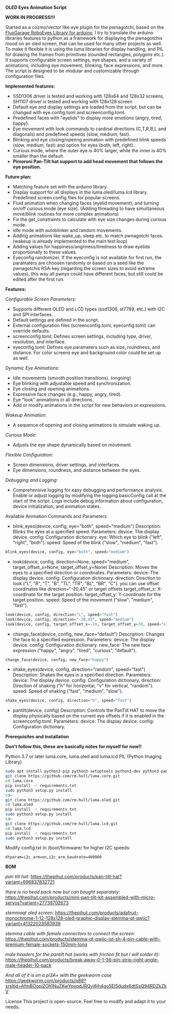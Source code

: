 **OLED Eyes Animation Script**

**WORK IN PROGRESS!!!**

Started as a cozmo/vector like eye plugin for the pwnagotchi, based on the [FluxGarage RoboEyes Library for arduino](https://github.com/FluxGarage/RoboEyes/tree/main).
I try to translate the arduino libraries features to python as a framework for displaying the pwnagotchis mood on an oled screen, that can be used for many other projects as well.
To make it flexible it is using the luma libraries for display handling, and PIL for drawing the frames from primitives (rounded rectangles, polygons etc.). It supports configurable screen settings, eye shapes, and a variety of animations, including eye movement, blinking, face expressions, and more. The script is designed to be modular and customizable through configuration files. 

**Implemented features:**
  - SSD1306 driver is tested and working with 128x64 and 128x32 screens, SH1107 driver is tested and working with 128x128 screen
  - Default eye and display settings are loaded from the script, but can be changed with eye.config.toml and screenconfig.toml.
  - Predefined faces with "eyelids" to display more emotions (angry, tired, happy).
  - Eye movement with look commands to cardinal directions (C,T,R,B,L and diagonals) and predefined speeds (slow, medium, fast).
  - Blinking and eye closing/openng animation with predefined blink speeds (slow, medium, fast) and option for eyes (both, left, right).
  - Curious mode, where the outer eye is 40% larger, while the inner is 40% smaller than the default.
  - **Pimoroni Pan-Tilt hat support to add head movement that follows the eye position.**

**Future plan:**
  - Matching feature set with the arduino library.
  - Display support for all displays in the luma.oled/luma.lcd library. Predefined screen config files for popular screens.
  - Fluid animation when changing faces (eyelid movement), and turning on/off curious mode (eye size). (Adding threading to have simultaneous move/blink routines for more complex animations)
  - Fix the get_constraints to calculate with eye size changes during curious mode.
  - Idle mode with autoblinker and random movements.
  - Adding animations like wake_up, sleep etc. to match pwnagotchi faces. (wakeup is already implemented to the main test loop)
  - Adding values for happiness/angriness/tiredness to draw eyelids proportionally to these values.
  - Eyeconfig randomizer. If the eyeconfig is not available for first run, the paramaters are choosen randomly or based on a seed like the pwnagotchis RSA-key (regarding the screen sizes to avoid extreme values), this way all pwnys could have different faces, but still could be edited after the first run.

**Features:**

*Configurable Screen Parameters:* 
 - Supports different OLED and LCD types (ssd1306, st7789, etc.) with I2C and SPI interfaces.
 - Default settings are defined in the script.
 - External configuration files (screenconfig.toml, eyeconfig.toml) can override defaults.
  - screenconfig.toml: Defines screen settings, including type, driver, resolution, and interface.
  - eyeconfig.toml: Defines eye parameters such as size, roundness, and distance. For color screens eye and background color could be set up as well.

*Dynamic Eye Animations:*
 - Idle movements (smooth position transitions). (ongoing)
 - Eye blinking with adjustable speed and synchronization.
 - Eye closing and opening animations.
 - Expressive face changes (e.g., happy, angry, tired).
 - Eye "look" animations in all directions.
 - Add or modify animations in the script for new behaviors or expressions.

*Wakeup Animation*: 
  - A sequence of opening and closing animations to simulate waking up.

*Curious Mode*: 
 - Adjusts the eye shape dynamically based on movement.

*Flexible Configuration:*
 - Screen dimensions, driver settings, and interfaces.
 - Eye dimensions, roundness, and distance between the eyes.

*Debugging and Logging:* 
 - Comprehensive logging for easy debugging and performance analysis.
 Enable or adjust logging by modifying the logging.basicConfig call at the start of the script. Logs include debug information about configuration, device initialization, and animation states.


Available Animation Commands and Parameters

 - blink_eyes(device, config, eye="both", speed="medium")
Description: Blinks the eyes at a specified speed.
Parameters:
device: The display device.
config: Configuration dictionary.
eye: Which eye to blink ("left", "right", "both").
speed: Speed of the blink ("slow", "medium", "fast").
```python
blink_eyes(device, config, eye="both", speed="medium")
```
 - look(device, config, direction=None, speed="medium", target_offset_x=None, target_offset_y=None)
Description: Moves the eyes to a specified direction or coordinates.
Parameters:
device: The display device.
config: Configuration dictionary.
direction: Direction to look ("L", "R", "T", "B", "TL", "TR", "BL", "BR", "C").
you can use offset coordinates like direction="-20,45" or target offsets
target_offset_x: X-coordinate for the target position.
target_offset_y: Y-coordinate for the target position.
speed: Speed of the movement ("slow", "medium", "fast").
```python
look(device, config, direction="L", speed="fast")
look(device, config, direction="-20,45", speed="medium")
look(device, config, target_offset_x=-20, target_offset_y=30, speed="slow")
```
 - change_face(device, config, new_face="default")
Description: Changes the face to a specified expression.
Parameters:
device: The display device.
config: Configuration dictionary.
new_face: The new face expression ("happy", "angry", "tired", "curious", "default").
```python
change_face(device, config, new_face="happy")
```
 - shake_eyes(device, config, direction="random", speed="fast")
Description: Shakes the eyes in a specified direction.
Parameters:
device: The display device.
config: Configuration dictionary.
direction: Direction of shaking ("h" for horizontal, "v" for vertical, "random").
speed: Speed of shaking ("fast", "medium", "slow").
```python
shake_eyes(device, config, direction="h", speed="fast")
```
 - pantilt(device, config)
Description: Controls the PanTilt HAT to move the display physically based on the current eye offsets if it is enabled in the screenconfig.toml.
Parameters:
device: The display device.
config: Configuration dictionary.

**Prerequisites and installation**

**Don't follow this, these are basically notes for myself for now!!**

Python 3.7 or later
luma.core, luma.oled and luma.lcd
PIL (Python Imaging Library)


```bash
sudo apt install python3-pip python3-setuptools python3-dev python3-pantilthat
git clone https://github.com/rm-hull/luma.core.git
cd luma.core
pip install -r requirements.txt
sudo python3 setup.py install
cd~
git clone https://github.com/rm-hull/luma.oled.git
cd luma.oled
pip install -r requirements.txt
sudo python3 setup.py install
cd~
git clone https://github.com/rm-hull/luma.lcd.git
cd luma.lcd
pip install -r requirements.txt
sudo python3 setup.py install
```

Modify config.txt in /boot/fiirmware/ for higher I2C speeds:
```
dtparam=i2c_arm=on,i2c_arm_baudrate=400000
```

**BOM**

*pan tilt hat:*
https://thepihut.com/products/pan-tilt-hat?variant=696837832721

*there is no head pack now but can bought separately:*
https://thepihut.com/products/mini-pan-tilt-kit-assembled-with-micro-servos?variant=27739702673

*stemmaqt oled screen:*
https://thepihut.com/products/adafruit-monochrome-1-12-128x128-oled-graphic-display-stemma-qt-qwiic?variant=41322023583939

*stemma cable with female connectors to connect the screen:*
https://thepihut.com/products/stemma-qt-qwiic-jst-sh-4-pin-cable-with-premium-female-sockets-150mm-long

*male headers for the pantilt hat (works with friction fit but I will solder it):*
https://thepihut.com/products/break-away-0-1-36-pin-strip-right-angle-male-header-10-pack

*And all of it is on a pi3A+ with the geekworm case*
https://geekworm.com/products/p88?srsltid=AfmBOopiZOh1NuZKwYpvqdJRQvj6jh4go5El5dudx6dtSsQ94RDZkZkV

License
This project is open-source. Feel free to modify and adapt it to your needs.
